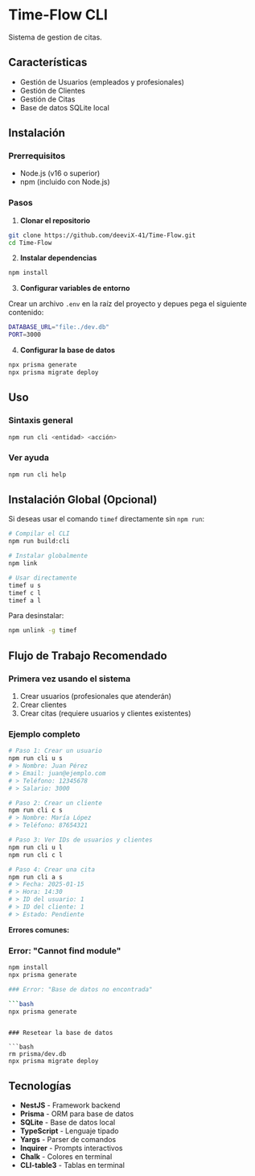 # Time-Flow CLI

Sistema de gestion de citas.

## Características

- Gestión de Usuarios (empleados y profesionales)
- Gestión de Clientes
- Gestión de Citas
- Base de datos SQLite local

## Instalación

### Prerrequisitos

- Node.js (v16 o superior)
- npm (incluido con Node.js)

### Pasos

1. **Clonar el repositorio**

```bash
git clone https://github.com/deeviX-41/Time-Flow.git
cd Time-Flow
```

2. **Instalar dependencias**

```bash
npm install
```

3. **Configurar variables de entorno**

Crear un archivo `.env` en la raíz del proyecto y depues pega el siguiente contenido:

```bash
DATABASE_URL="file:./dev.db"
PORT=3000
```

4. **Configurar la base de datos**

```bash
npx prisma generate
npx prisma migrate deploy
```

## Uso

### Sintaxis general

```bash
npm run cli <entidad> <acción>
```

### Ver ayuda

```bash
npm run cli help
```

## Instalación Global (Opcional)

Si deseas usar el comando `timef` directamente sin `npm run`:

```bash
# Compilar el CLI
npm run build:cli

# Instalar globalmente
npm link

# Usar directamente
timef u s
timef c l
timef a l
```

Para desinstalar:

```bash
npm unlink -g timef
```

## Flujo de Trabajo Recomendado

### Primera vez usando el sistema

1. Crear usuarios (profesionales que atenderán)
2. Crear clientes
3. Crear citas (requiere usuarios y clientes existentes)

### Ejemplo completo

```bash
# Paso 1: Crear un usuario
npm run cli u s
# > Nombre: Juan Pérez
# > Email: juan@ejemplo.com
# > Teléfono: 12345678
# > Salario: 3000

# Paso 2: Crear un cliente
npm run cli c s
# > Nombre: María López
# > Teléfono: 87654321

# Paso 3: Ver IDs de usuarios y clientes
npm run cli u l
npm run cli c l

# Paso 4: Crear una cita
npm run cli a s
# > Fecha: 2025-01-15
# > Hora: 14:30
# > ID del usuario: 1
# > ID del cliente: 1
# > Estado: Pendiente
```

**Errores comunes:**

### Error: "Cannot find module"

````bash
npm install
npx prisma generate

### Error: "Base de datos no encontrada"

```bash
npx prisma generate
````

````

### Resetear la base de datos

```bash
rm prisma/dev.db
npx prisma migrate deploy
````

## Tecnologías

- **NestJS** - Framework backend
- **Prisma** - ORM para base de datos
- **SQLite** - Base de datos local
- **TypeScript** - Lenguaje tipado
- **Yargs** - Parser de comandos
- **Inquirer** - Prompts interactivos
- **Chalk** - Colores en terminal
- **CLI-table3** - Tablas en terminal
